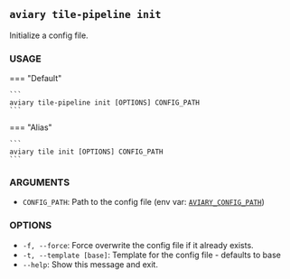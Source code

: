 <style>
  .md-sidebar--secondary { visibility: hidden }
</style>

## `aviary tile-pipeline init`

Initialize a config file.

### **USAGE**

=== "Default"

    ```
    aviary tile-pipeline init [OPTIONS] CONFIG_PATH
    ```

=== "Alias"

    ```
    aviary tile init [OPTIONS] CONFIG_PATH
    ```

### **ARGUMENTS**

- `CONFIG_PATH`: Path to the config file (env var: [`AVIARY_CONFIG_PATH`][AVIARY_CONFIG_PATH])

  [AVIARY_CONFIG_PATH]: ../environment_variables.md#aviary_config_path

### **OPTIONS**

- `-f, --force`: Force overwrite the config file if it already exists.
- `-t, --template [base]`: Template for the config file - defaults to base
- `--help`: Show this message and exit.
